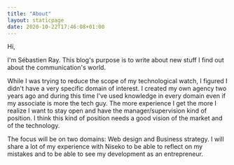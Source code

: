 ```yaml
---
title: "About"
layout: staticpage
date: 2020-10-22T17:46:08+01:00
---
```


Hi,

I'm Sébastien Ray. This blog's purpose is to write about new stuff I find out about the communication's world.

While I was trying to reduce the scope of my technological watch, I figured I didn't have a very specific domain of interest. I created my own agency two years ago and during this time I've used knowledge in every domain even if my associate is more the tech guy. The more experience I get the more I realize I want to stay open and have the manager/supervision kind of position. I think this kind of position needs a good vision of the market and of the technology. 

The focus will be on two domains: Web design and Business strategy. I will share a lot of my experience with Niseko to be able to reflect on my mistakes and to be able to see my development as an entrepreneur. 